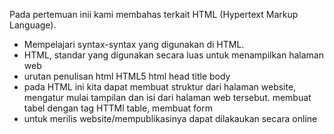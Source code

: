 Pada pertemuan inii kami membahas terkait HTML (Hypertext  Markup Language). 

- Mempelajari syntax-syntax yang digunakan di HTML.
- HTML, standar yang digunakan secara luas untuk menampilkan halaman web
- urutan penulisan html
HTML5
html
head
title
body
- pada HTML ini kita dapat membuat struktur dari halaman website, mengatur mulai tampilan dan isi dari halaman web tersebut. membuat tabel dengan tag HTTMl table, membuat form
- untuk merilis website/mempublikasinya dapat dilakaukan secara online


